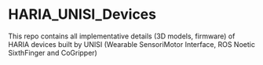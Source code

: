 # HARIA_UNISI_Devices
This repo contains all implementative details (3D models, firmware) of HARIA devices built by UNISI (Wearable SensoriMotor Interface, ROS Noetic SixthFinger and CoGripper)
